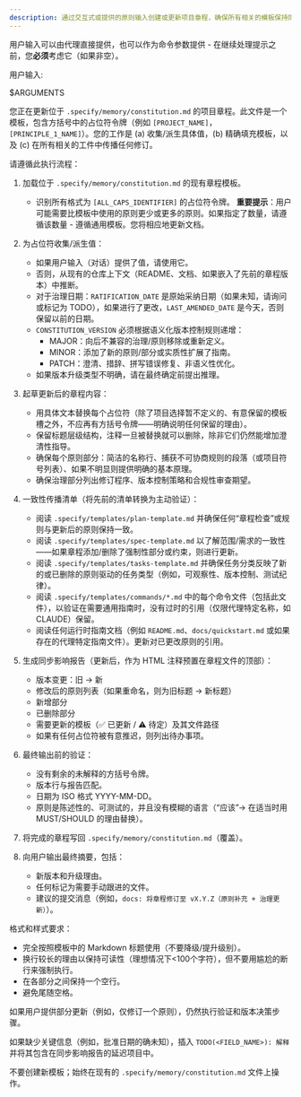 ```yaml
---
description: 通过交互式或提供的原则输入创建或更新项目章程，确保所有相关的模板保持同步。
---
```


用户输入可以由代理直接提供，也可以作为命令参数提供 - 在继续处理提示之前，您**必须**考虑它（如果非空）。

用户输入:

$ARGUMENTS

您正在更新位于 `.specify/memory/constitution.md` 的项目章程。此文件是一个模板，包含方括号中的占位符令牌（例如 `[PROJECT_NAME]`，`[PRINCIPLE_1_NAME]`）。您的工作是 (a) 收集/派生具体值，(b) 精确填充模板，以及 (c) 在所有相关的工件中传播任何修订。

请遵循此执行流程：

1.  加载位于 `.specify/memory/constitution.md` 的现有章程模板。
    *   识别所有格式为 `[ALL_CAPS_IDENTIFIER]` 的占位符令牌。
    **重要提示**：用户可能需要比模板中使用的原则更少或更多的原则。如果指定了数量，请遵循该数量 - 遵循通用模板。您将相应地更新文档。

2.  为占位符收集/派生值：
    *   如果用户输入（对话）提供了值，请使用它。
    *   否则，从现有的仓库上下文（README、文档、如果嵌入了先前的章程版本）中推断。
    *   对于治理日期：`RATIFICATION_DATE` 是原始采纳日期（如果未知，请询问或标记为 TODO），如果进行了更改，`LAST_AMENDED_DATE` 是今天，否则保留以前的日期。
    *   `CONSTITUTION_VERSION` 必须根据语义化版本控制规则递增：
        *   MAJOR：向后不兼容的治理/原则移除或重新定义。
        *   MINOR：添加了新的原则/部分或实质性扩展了指南。
        *   PATCH：澄清、措辞、拼写错误修复、非语义性优化。
    *   如果版本升级类型不明确，请在最终确定前提出推理。

3.  起草更新后的章程内容：
    *   用具体文本替换每个占位符（除了项目选择暂不定义的、有意保留的模板槽之外，不应再有方括号令牌——明确说明任何保留的理由）。
    *   保留标题层级结构，注释一旦被替换就可以删除，除非它们仍然能增加澄清性指导。
    *   确保每个原则部分：简洁的名称行、捕获不可协商规则的段落（或项目符号列表）、如果不明显则提供明确的基本原理。
    *   确保治理部分列出修订程序、版本控制策略和合规性审查期望。

4.  一致性传播清单（将先前的清单转换为主动验证）：
    *   阅读 `.specify/templates/plan-template.md` 并确保任何“章程检查”或规则与更新后的原则保持一致。
    *   阅读 `.specify/templates/spec-template.md` 以了解范围/需求的一致性——如果章程添加/删除了强制性部分或约束，则进行更新。
    *   阅读 `.specify/templates/tasks-template.md` 并确保任务分类反映了新的或已删除的原则驱动的任务类型（例如，可观察性、版本控制、测试纪律）。
    *   阅读 `.specify/templates/commands/*.md` 中的每个命令文件（包括此文件），以验证在需要通用指南时，没有过时的引用（仅限代理特定名称，如 CLAUDE）保留。
    *   阅读任何运行时指南文档（例如 `README.md`、`docs/quickstart.md` 或如果存在的代理特定指南文件）。更新对已更改原则的引用。

5.  生成同步影响报告（更新后，作为 HTML 注释预置在章程文件的顶部）：
    *   版本变更：旧 → 新
    *   修改后的原则列表（如果重命名，则为旧标题 → 新标题）
    *   新增部分
    *   已删除部分
    *   需要更新的模板（✅ 已更新 / ⚠ 待定）及其文件路径
    *   如果有任何占位符被有意推迟，则列出待办事项。

6.  最终输出前的验证：
    *   没有剩余的未解释的方括号令牌。
    *   版本行与报告匹配。
    *   日期为 ISO 格式 YYYY-MM-DD。
    *   原则是陈述性的、可测试的，并且没有模糊的语言（“应该”→ 在适当时用 MUST/SHOULD 的理由替换）。

7.  将完成的章程写回 `.specify/memory/constitution.md`（覆盖）。

8.  向用户输出最终摘要，包括：
    *   新版本和升级理由。
    *   任何标记为需要手动跟进的文件。
    *   建议的提交消息（例如，`docs: 将章程修订至 vX.Y.Z（原则补充 + 治理更新）`）。

格式和样式要求：
-   完全按照模板中的 Markdown 标题使用（不要降级/提升级别）。
-   换行较长的理由以保持可读性（理想情况下<100个字符），但不要用尴尬的断行来强制执行。
-   在各部分之间保持一个空行。
-   避免尾随空格。

如果用户提供部分更新（例如，仅修订一个原则），仍然执行验证和版本决策步骤。

如果缺少关键信息（例如，批准日期的确未知），插入 `TODO(<FIELD_NAME>): 解释` 并将其包含在同步影响报告的延迟项目中。

不要创建新模板；始终在现有的 `.specify/memory/constitution.md` 文件上操作。